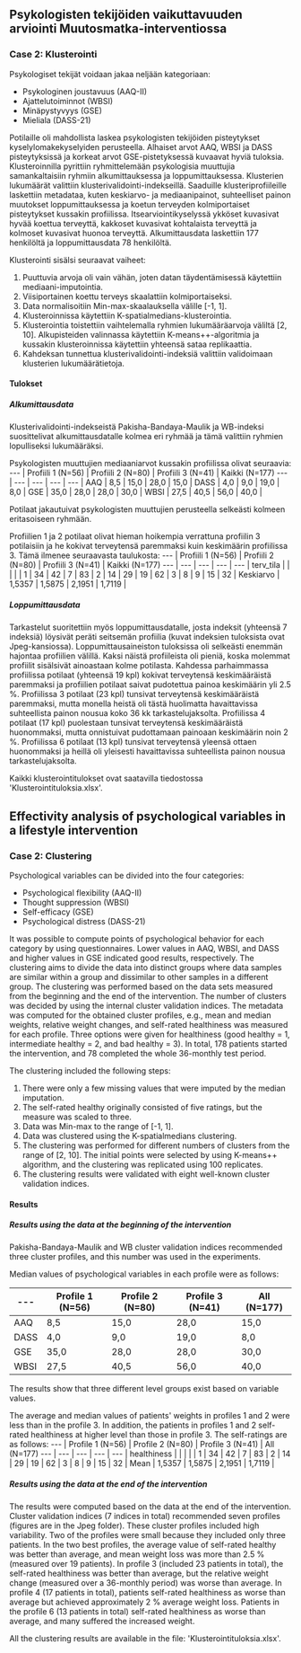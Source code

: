 ## Psykologisten tekijöiden vaikuttavuuden arviointi Muutosmatka-interventiossa
### Case 2: Klusterointi
Psykologiset tekijät voidaan jakaa neljään kategoriaan:
- Psykologinen joustavuus (AAQ-II)
- Ajattelutoiminnot (WBSI)
- Minäpystyvyys (GSE)
- Mieliala (DASS-21)

Potilaille oli mahdollista laskea psykologisten tekijöiden pisteytykset kyselylomakekyselyiden perusteella. Alhaiset arvot AAQ, WBSI ja DASS pisteytyksissä ja korkeat arvot GSE-pistetyksessä kuvaavat hyviä tuloksia. Klusteroinnilla pyrittiin ryhmittelemään psykologisia muuttujia samankaltaisiin ryhmiin alkumittauksessa ja loppumittauksessa. Klusterien lukumäärät valittiin klusterivalidointi-indekseillä. Saaduille klusteriprofiileille laskettiin metadataa, kuten keskiarvo- ja mediaanipainot, suhteelliset painon muutokset loppumittauksessa ja koetun terveyden kolmiportaiset pisteytykset kussakin profiilissa. Itsearviointikyselyssä ykköset kuvasivat hyvää koettua terveyttä, kakkoset kuvasivat kohtalaista terveyttä ja kolmoset kuvasivat huonoa terveyttä. Alkumittausdata laskettiin 177 henkilöltä ja loppumittausdata 78 henkilöltä.  

Klusterointi sisälsi seuraavat vaiheet:
1. Puuttuvia arvoja oli vain vähän, joten datan täydentämisessä käytettiin mediaani-imputointia.
2. Viisiportainen koettu terveys skaalattiin kolmiportaiseksi.
3. Data normalisoitiin Min-max-skaalauksella välille [-1, 1].
4. Klusteroinnissa käytettiin K-spatialmedians-klusterointia.
5. Klusterointia toistettiin vaihtelemalla ryhmien lukumääräarvoja väliltä [2, 10]. Alkupisteiden valinnassa käytettiin K-means++-algoritmia ja kussakin klusteroinnissa käytettiin yhteensä sataa replikaattia. 
6. Kahdeksan tunnettua klusterivalidointi-indeksiä valittiin validoimaan klusterien lukumäärätietoja.   

#### Tulokset

##### Alkumittausdata 

Klusterivalidointi-indekseistä Pakisha-Bandaya-Maulik ja WB-indeksi suosittelivat alkumittausdatalle kolmea eri ryhmää ja tämä valittiin ryhmien lopulliseksi lukumääräksi. 

Psykologisten muuttujien mediaaniarvot kussakin profiilissa olivat seuraavia:
---  | Profiili 1 (N=56)  | Profiili 2 (N=80) | Profiili 3 (N=41) | Kaikki (N=177) 
---  | ---  | ---  | ---  | ---  | 
AAQ  | 8,5  | 15,0  | 28,0  | 15,0  | 
DASS  | 4,0  | 9,0  | 19,0  | 8,0  |
GSE  | 35,0  | 28,0  | 28,0  | 30,0  | 
WBSI  | 27,5  | 40,5  | 56,0  | 40,0  | 

Potilaat jakautuivat psykologisten muuttujien perusteella selkeästi kolmeen eritasoiseen ryhmään. 

Profiilien 1 ja 2 potilaat olivat hieman hoikempia verrattuna profiilin 3 potilaisiin ja he kokivat terveytensä paremmaksi kuin keskimäärin profiilissa 3. Tämä ilmenee seuraavasta taulukosta:
---  | Profiili 1 (N=56)  | Profiili 2 (N=80) | Profiili 3 (N=41) | Kaikki (N=177) 
---  | ---  | ---  | ---  | ---  | 
terv_tila  |  |   |   |   | 
1  | 34  | 42  | 7  | 83  | 
2  | 14  | 29  | 19  | 62  | 
3  | 8  | 9  | 15  | 32  | 
Keskiarvo  | 1,5357  | 1,5875 | 2,1951  | 1,7119  | 

##### Loppumittausdata

Tarkastelut suoritettiin myös loppumittausdatalle, josta indeksit (yhteensä 7 indeksiä) löysivät peräti seitsemän profiilia (kuvat indeksien tuloksista ovat Jpeg-kansiossa). Loppumittausaineiston tuloksissa oli selkeästi enemmän hajontaa profiilien välillä. Kaksi näistä profiileista oli pieniä, koska molemmat profiilit sisälsivät ainoastaan kolme potilasta. Kahdessa parhaimmassa profiilissa potilaat (yhteensä 19 kpl) kokivat terveytensä keskimääräistä paremmaksi ja profiilien potilaat saivat pudotettua painoa keskimäärin yli 2.5 %. Profiilissa 3 potilaat (23 kpl) tunsivat terveytensä keskimääräistä paremmaksi, mutta monella heistä oli tästä huolimatta havaittavissa suhteellista painon nousua koko 36 kk tarkastelujaksolta. Profiilissa 4 potilaat (17 kpl) puolestaan tunsivat terveytensä keskimääräistä huonommaksi, mutta onnistuivat pudottamaan painoaan keskimäärin noin 2 %. Profiilissa 6 potilaat (13 kpl) tunsivat terveytensä yleensä ottaen huonommaksi ja heillä oli yleisesti havaittavissa suhteellista painon nousua tarkastelujaksolta. 

Kaikki klusterointitulokset ovat saatavilla tiedostossa 'Klusterointituloksia.xlsx'.     

## Effectivity analysis of psychological variables in a lifestyle intervention
### Case 2: Clustering

Psychological variables can be divided into the four categories:
- Psychological flexibility (AAQ-II)
- Thought suppression (WBSI)
- Self-efficacy (GSE)
- Psychological distress (DASS-21)

It was possible to compute points of psychological behavior for each category by using questionnaires. Lower values in AAQ, WBSI, and DASS and higher values in GSE indicated good results, respectively. The clustering aims to divide the data into distinct groups where data samples are similar within a group and dissimilar to other samples in a different group. The clustering was performed based on the data sets measured from the beginning and the end of the intervention. The number of clusters was decided by using the internal cluster validation indices. The metadata was computed for the obtained cluster profiles, e.g., mean and median weights, relative weight changes, and self-rated healthiness was measured for each profile. Three options were given for healthiness (good healthy = 1, intermediate healthy = 2, and bad healthy = 3). In total, 178 patients started the intervention, and 78 completed the whole 36-monthly test period.           

The clustering included the following steps:
1. There were only a few missing values that were imputed by the median imputation.
2. The self-rated healthy originally consisted of five ratings, but the measure was scaled to three.
3. Data was Min-max to the range of [-1, 1].
4. Data was clustered using the K-spatialmedians clustering.
5. The clustering was performed for different numbers of clusters from the range of [2, 10]. The initial points were selected by using K-means++ algorithm, and the clustering was replicated using 100 replicates. 
6. The clustering results were validated with eight well-known cluster validation indices.

#### Results

##### Results using the data at the beginning of the intervention  

Pakisha-Bandaya-Maulik and WB cluster validation indices recommended three cluster profiles, and this number was used in the experiments. 

Median values of psychological variables in each profile were as follows:

---  | Profile 1 (N=56)  | Profile 2 (N=80) | Profile 3 (N=41) | All (N=177) 
---  | ---  | ---  | ---  | ---  | 
AAQ  | 8,5  | 15,0  | 28,0  | 15,0  | 
DASS  | 4,0  | 9,0  | 19,0  | 8,0  |
GSE  | 35,0  | 28,0  | 28,0  | 30,0  | 
WBSI  | 27,5  | 40,5  | 56,0  | 40,0  | 

The results show that three different level groups exist based on variable values.

The average and median values of patients' weights in profiles 1 and 2 were less than in the profile 3. In addition, the patients in profiles 1 and 2 self-rated healthiness at higher level than those in profile 3. The self-ratings are as follows:
---  | Profile 1 (N=56)  | Profile 2 (N=80) | Profile 3 (N=41) | All (N=177) 
---  | ---  | ---  | ---  | ---  | 
healthiness  |  |   |   |   | 
1  | 34  | 42  | 7  | 83  | 
2  | 14  | 29  | 19  | 62  | 
3  | 8  | 9  | 15  | 32  | 
Mean  | 1,5357  | 1,5875 | 2,1951  | 1,7119  | 

##### Results using the data at the end of the intervention

The results were computed based on the data at the end of the intervention. Cluster validation indices (7 indices in total) recommended seven profiles (figures are in the Jpeg folder). These cluster profiles included high variability. Two of the profiles were small because they included only three patients. In the two best profiles, the average value of self-rated healthy was better than average, and mean weight loss was more than 2.5 % (measured over 19 patients). In profile 3 (included 23 patients in total), the self-rated healthiness was better than average, but the relative weight change (measured over a 36-monthly period) was worse than average. In profile 4 (17 patients in total), patients self-rated healthiness as worse than average but achieved approximately 2 % average weight loss. Patients in the profile 6 (13 patients in total) self-rated healthiness as worse than average, and many suffered the increased weight. 

All the clustering results are available in the file: 'Klusterointituloksia.xlsx'.

